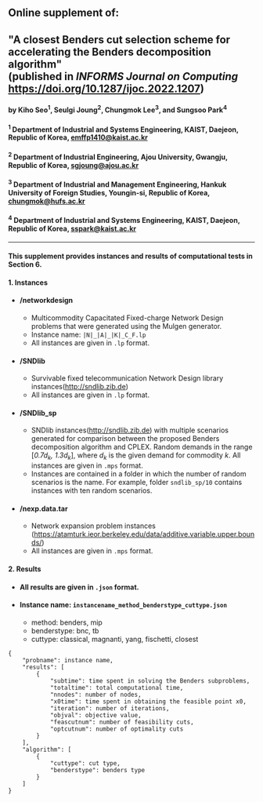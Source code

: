 ## Online supplement of: 


## "A closest Benders cut selection scheme for accelerating the Benders decomposition algorithm" <br>(published in *INFORMS Journal on Computing* https://doi.org/10.1287/ijoc.2022.1207)


#### by Kiho Seo<sup>1</sup>, Seulgi Joung<sup>2</sup>, Chungmok Lee<sup>3</sup>, and Sungsoo Park<sup>4</sup>

#### <sup>1</sup> Department of Industrial and Systems Engineering, KAIST, Daejeon, Republic of Korea, emffp1410@kaist.ac.kr

#### <sup>2</sup> Department of Industrial Engineering, Ajou University, Gwangju, Republic of Korea, sgjoung@ajou.ac.kr

#### <sup>3</sup> Department of Industrial and Management Engineering, Hankuk University of Foreign Studies, Youngin-si, Republic of Korea, chungmok@hufs.ac.kr

#### <sup>4</sup> Department of Industrial and Systems Engineering, KAIST, Daejeon, Republic of Korea, sspark@kaist.ac.kr

------------------------------------------------------------------------

#### This supplement provides instances and results of computational tests in Section 6. 

#### 1. Instances
+ #### /networkdesign
  + Multicommodity Capacitated Fixed-charge Network Design problems that were generated using the Mulgen generator.
  + Instance name: `|N|_|A|_|K|_C_F.lp`
  + All instances are given in `.lp` format.
+ #### /SNDlib
  + Survivable fixed telecommunication Network Design library instances(http://sndlib.zib.de)
  + All instances are given in `.lp` format.
+ #### /SNDlib_sp
  + SNDlib instances(http://sndlib.zib.de) with multiple scenarios generated for comparison between the proposed Benders decomposition algorithm and CPLEX. Random demands in the range [*0.7d<sub>k</sub>, 1.3d<sub>k</sub>*], where *d<sub>k</sub>* is the given demand for commodity *k*. All instances are given in `.mps` format.
  + Instances are contained in a folder in which the number of random scenarios is the name. For example, folder `sndlib_sp/10` contains instances with ten random scenarios.
+ #### /nexp.data.tar
  + Network expansion problem instances (https://atamturk.ieor.berkeley.edu/data/additive.variable.upper.bounds/)
  + All instances are given in `.mps` format.

#### 2. Results

+ #### All results are given in `.json` format.
+ #### Instance name: `instancename_method_benderstype_cuttype.json`
  + method: benders, mip
  + benderstype: bnc, tb
  + cuttype: classical, magnanti, yang, fischetti, closest

```jsonc
{
	"probname": instance name,
	"results": [
		{
			"subtime": time spent in solving the Benders subproblems,
			"totaltime": total computational time,
			"nnodes": number of nodes,
			"x0time": time spent in obtaining the feasible point x0,
			"iteration": number of iterations,
			"objval": objective value,
			"feascutnum": number of feasibility cuts,
			"optcutnum": number of optimality cuts
		}
	],
	"algorithm": [
		{
			"cuttype": cut type,
			"benderstype": benders type
		}
	]
}
```

